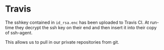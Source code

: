 # Travis

The sshkey contained in `id_rsa.enc` has been uploaded to Travis CI. At
run-time they decrypt the ssh key on their end and then insert it into their
copy of ssh-agent.

This allows us to pull in our private repositories from git.
